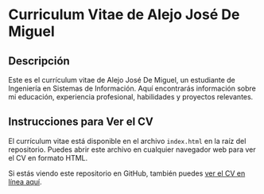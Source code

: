# Curriculum Vitae de Alejo José De Miguel

## Descripción

Este es el currículum vitae de Alejo José De Miguel, un estudiante de Ingeniería en Sistemas de Información. Aquí encontrarás información sobre mi educación, experiencia profesional, habilidades y proyectos relevantes.

## Instrucciones para Ver el CV

El currículum vitae está disponible en el archivo `index.html` en la raíz del repositorio. Puedes abrir este archivo en cualquier navegador web para ver el CV en formato HTML.

Si estás viendo este repositorio en GitHub, también puedes [ver el CV en línea aquí](https://alejodm.github.io/cv/).
